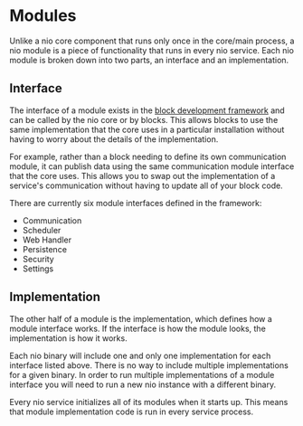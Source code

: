 # Modules

Unlike a nio core component that runs only once in the core/main process, a nio module is a piece of functionality that runs in every nio service. Each nio module is broken down into two parts, an interface and an implementation.

## Interface
The interface of a module exists in the [block development framework](/blocks/block-development/framework.html) and can be called by the nio core or by blocks. This allows blocks to use the same implementation that the core uses in a particular installation without having to worry about the details of the implementation.

For example, rather than a block needing to define its own communication module, it can publish data using the same communication module interface that the core uses. This allows you to swap out the implementation of a service's communication without having to update all of your block code.

There are currently six module interfaces defined in the framework:
* Communication
* Scheduler
* Web Handler
* Persistence
* Security
* Settings

## Implementation

The other half of a module is the implementation, which defines how a module interface works. If the interface is how the module looks, the implementation is how it works.

Each nio binary will include one and only one implementation for each interface listed above. There is no way to include multiple implementations for a given binary. In order to run multiple implementations of a module interface you will need to run a new nio instance with a different binary.

Every nio service initializes all of its modules when it starts up. This means that module implementation code is run in every service process.
